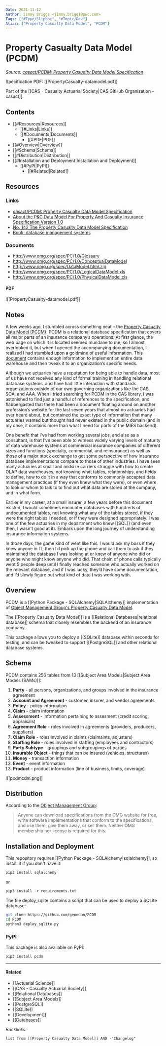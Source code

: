 ```yaml
---
Date: 2021-11-12
Author: Jimmy Briggs <jimmy.briggs@pwc.com>
Tags: ["#Type/Slipbox", "#Topic/Dev"]
Alias: ["Property Casualty Data Model", "PCDM"]
---
```


# Property Casualty Data Model (PCDM)

*Source: [casact/PCDM: Property Casualty Data Model Specification](https://github.com/casact/PCDM)*

Specification PDF: [[PropertyCasualty-datamodel.pdf]]

Part of the [[CAS - Casualty Actuarial Society|CAS GitHub Organization - casact]].

## Contents

- [[#Resources|Resources]]
	- [[#Links|Links]]
	- [[#Documents|Documents]]
		- [[#PDF|PDF]]
- [[#Overview|Overview]]
- [[#Schema|Schema]]
- [[#Distribution|Distribution]]
- [[#Installation and Deployment|Installation and Deployment]]
	- [[#PyPI|PyPI]]
		- [[#Related|Related]]

## Resources

### Links

- [casact/PCDM: Property Casualty Data Model Specification](https://github.com/casact/PCDM)
- [About the P&C Data Model For Property And Casualty Insurance Specification Version 1.0](https://www.omg.org/spec/PC/About-PC/)
- [No. 142 The Property Casualty Data Model Specification](https://genedan.com/no-142-the-property-casualty-data-model-specification/)
- [Book: database management systems](https://www.amazon.com/Modern-Database-Management-Jeffrey-Hoffer/dp/0136088392/ref=sr_1_4?dchild=1&keywords=modern+database+management&qid=1594612041&sr=8-4)

### Documents

- http://www.omg.org/spec/PC/1.0/Glossary  
- http://www.omg.org/spec/PC/1.0/ConceptualDataModel  
- http://www.omg.org/spec/DataModel.html.zip  
- http://www.omg.org/spec/PC/1.0/LogicalDataModel.xls  
- http://www.omg.org/spec/PC/1.0/PhysicalDataModel.xls

#### PDF

![[PropertyCasualty-datamodel.pdf]]


## Notes

A few weeks ago, I stumbled across something neat – the [Property Casualty Data Model (PCDM)](https://www.omg.org/spec/PC/About-PC/). PCDM is a relational database specification that covers all major parts of an insurance company’s operations. At first glance, the web page on which it is located seemed mundane to me, so I almost overlooked it, but when I opened the accompanying documentation, I realized I had stumbled upon a goldmine of useful information. This [document](https://www.omg.org/spec/PC/1.0/PDF) contains enough information to implement an entire data warehouse and then tweak it to an organization’s specific needs.

Although we actuaries have a reputation for being able to handle data, most of us have not received any kind of formal training in handling relational database systems, and have had little interaction with standards organizations outside of our own governing organizations like the CAS, SOA, and AAA. When I tried searching for PCDM in the CAS library, I was astonished to find just a handful of references to the specification, and flabbergasted that there had been a document floating around on another profession’s website for the last seven years that almost no actuaries had ever heard about, but contained the exact type of information that many actuaries wanted but thought had never existed in the public domain (and in my case, it contains more than what I need for parts of the MIES backend).

One benefit that I've had from working several jobs, and also as a consultant, is that I’ve been able to witness widely varying levels of maturity of data warehouse systems at commercial insurance companies of different sizes and functions (specialty, commercial, and reinsurance) as well as those of a major stock exchange to get some perspective of how insurance database implementations compare to those of other industries. I have seen many actuaries at small and midsize carriers struggle with how to create OLAP data warehouses, not knowing what tables, relationships, and fields to define, how to do it in a way that conforms to commonly accepted data management practices (if they even knew what they were), or even where to look or whom to talk to to find out what data are stored at the company, and in what form.

Earlier in my career, at a small insurer, a few years before this document existed, I would sometimes encounter databases with hundreds of undocumented tables, not knowing what any of the tables stored, if they were the right tables I needed, or if they were designed appropriately. I was one of the few actuaries in my department who knew [[SQL]] (and even then, I wasn't good at it). Embark upon the long journey of understanding insurance information systems.

In those days, the game kind of went like this. I would ask my boss if they knew anyone in IT, then I’d pick up the phone and call them to ask if they maintained the database I was looking at or knew of anyone who did or anyone who might know anyone who did. That chain of phone calls typically went 5 people deep until I finally reached someone who actually worked on the relevant database, and if I was lucky, they’d have some documentation, and I’d slowly figure out what kind of data I was working with.


## Overview

PCDM is a [[Python Package - SQLAlchemy|SQLAlchemy]] implementation of [Object Management Group's Property Casualty Data Model](https://www.omg.org/spec/PC/About-PC/). 

The [[Property Casualty Data Model]] is a [[Relational Databases|relational database]] schema that closely resembles the backend of an insurance company. 

This package allows you to deploy a [[SQLite]] database within seconds for testing, and can be tweaked to support [[PostgreSQL]] and other relational database systems.

## Schema

PCDM contains 256 tables from 13 [[Subject Area Models|Subject Area Models (SAMs)]]:

1.  **Party** - all persons, organizations, and groups involved in the insurance agreement
2.  **Account and Agreement** - customer, insurer, and vendor agreements
3.  **Policy** - policy information
4.  **Claim** - claim information
5.  **Assessment** - information pertaining to assesment (credit scoring, appraisals)
6.  **Agreement Role** - roles involved in agreements (providers, producers, suppliers)
7.  **Claim Role** - roles involved in claims (claimaints, adjusters)
8.  **Staffing Role** - roles involved in staffing (employees and contractors)
9.  **Party Subtype** - groupings and subgroupings of parties
10.  **Insurable Object** - things that can be insured (vehicles, structures)
11.  **Money** - transaction information
12.  **Event** - event information
13.  **Product** - product information (line of business, limits, coverage)


![[pcdmcdm.png]]

## Distribution

According to the [Object Management Group](https://www.omg.org/gettingstarted/overview.htm#Free):

>Anyone can download specifications from the OMG website for free, write software implementations that conform to the specifications, and use them, give them away, or sell them. Neither OMG membership nor license is required for this.


## Installation and Deployment

This repository requires [[Python Package - SQLAlchemy|sqlalchemy]], so install it if you don't have it:

```python
pip3 install sqlalchemy
```

or

```python
pip3 install -r requirements.txt
```

The file deploy_sqlite contains a script that can be used to deploy a SQLite database:

```bash
git clone https://github.com/genedan/PCDM
cd PCDM
python3 deploy_sqlite.py
```

### PyPI

This package is also available on PyPI:

```python
pip3 install pcdm
```



***

#### Related

- [[Actuarial Science]]
- [[CAS - Casualty Actuarial Society]]
- [[Relational Databases]]
- [[Subject Area Models]]
- [[PostgreSQL]]
- [[SQLite]]
- [[Development]]
- [[Databases]]

*Backlinks:*

```dataview
list from [[Property Casualty Data Model]] AND -"Changelog"
```